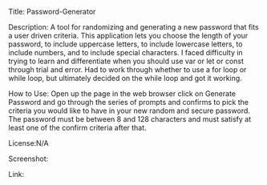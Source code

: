 Title: Password-Generator

Description: A tool for randomizing and generating a new password that fits a user driven criteria. This application lets you choose the length of your password, to include uppercase letters, to include lowercase letters, to include numbers, and to include special characters. I faced difficulty in trying to learn and differentiate when you should use var or let or const through trial and error. Had to work through whether to use a for loop or while loop, but ultimately decided on the while loop and got it working.

How to Use: Open up the page in the web browser click on Generate Password and go through the series of prompts and confirms to pick the criteria you would like to have in your new random and secure password. The password must be between 8 and 128 characters and must satisfy at least one of the confirm criteria after that.

License:N/A

Screenshot:

Link: